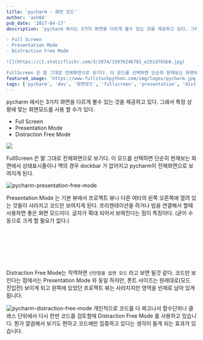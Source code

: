 ```yaml
---
title: 'pycharm - 화면 모드'
author: 'ash84'
pub_date: '2017-04-17'
description: 'pycharm 에서는 3가지 화면을 다르게 볼수 있는 것을 제공하고 있다. 그래서 특정 상황에 맞는 화면모드를 사용 할 수가 있다. 

- Full Screen
- Presentation Mode
- Distraction Free Mode

![](https://c1.staticflickr.com/3/2874/33976246781_e251d765b8.jpg)

FullScreen 은 말 그대로 전체화면으로 보기다. 이 모드를 선택하면 단순히 현재보는 화면에서 상태표시줄이나 맥의 경우 dockbar 가 없어지고 pycharm이 전체'
featured_image: 'https://www.fullstackpython.com/img/logos/pycharm.jpg'
tags: ['pycharm', 'dev', '화면모드', 'fullscreen', 'presentation', 'distraction_free']
---
```



pycharm 에서는 3가지 화면을 다르게 볼수 있는 것을 제공하고 있다. 그래서 특정 상황에 맞는 화면모드를 사용 할 수가 있다. 

- Full Screen
- Presentation Mode
- Distraction Free Mode

![](https://c1.staticflickr.com/3/2874/33976246781_e251d765b8.jpg)

FullScreen 은 말 그대로 전체화면으로 보기다. 이 모드를 선택하면 단순히 현재보는 화면에서 상태표시줄이나 맥의 경우 dockbar 가 없어지고 pycharm이 전체화면으로 보여지게 된다. 

![pycharm-presentation-free-mode](https://c1.staticflickr.com/3/2895/33264127744_3c7e6a0a0b.jpg)
  
Presentation Mode 는 기본 뷰에서 프로젝트 뷰나 다른 여타의 왼쪽 오른쪽에 열려 있는 것들이 사라지고 코드만 보여지게 된다. 프리젠테이션을 하거나 빔을 연결해서 할때 사용하면 좋은 화면 모드이다. 글자가 확대 되어서 보여진다는 점이 특징이다. (굳이 수동으로 크게 할 필요가 없다.)
<script async src="//pagead2.googlesyndication.com/pagead/js/adsbygoogle.js"></script>
<!-- 페이지내_긴_배너 -->
<ins class="adsbygoogle"
     style="display:inline-block;width:728px;height:90px"
     data-ad-client="ca-pub-8699046198561974"
     data-ad-slot="5480877276"></ins>
<script>
(adsbygoogle = window.adsbygoogle || []).push({});
</script>

Distraction Free Mode는 직역하면 `산만함을 없앤 모드` 라고 보면 될것 같다. 코드만 보인다는 점에서는 Presentation Mode 와 동일 하지만, 폰트 사이즈는 원래대로(모드 진입전) 보이게 되고 왼쪽에 있었던 프로젝트 뷰는 사라지지만 영역을 빈채로 남아 있게 됩니다. 

![pycharm-distraction-free-mode](https://c1.staticflickr.com/4/3948/34096515205_ee828dce40_b.jpg)
개인적으로 코드를 다 짜고나서 함수단위나 클래스 단위에서 다시 한번 코드를 검토할때 Distraction Free Mode 를 사용하고 있습니다. 뭔가 깔끔해서 보기도 편하고 코드에만 집중하고 있다는 생각이 들게 되는 효과가 있습니다. 




